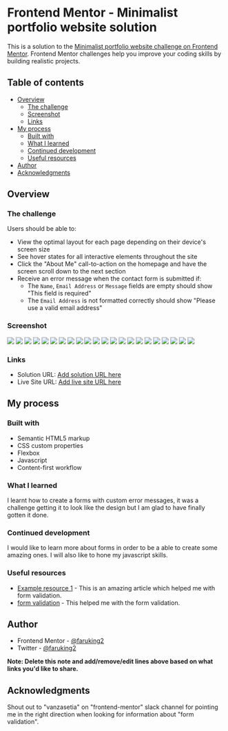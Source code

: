 # Frontend Mentor - Minimalist portfolio website solution

This is a solution to the [Minimalist portfolio website challenge on Frontend Mentor](https://www.frontendmentor.io/challenges/minimalist-portfolio-website-LMy-ZRyiE). Frontend Mentor challenges help you improve your coding skills by building realistic projects. 

## Table of contents

- [Overview](#overview)
  - [The challenge](#the-challenge)
  - [Screenshot](#screenshot)
  - [Links](#links)
- [My process](#my-process)
  - [Built with](#built-with)
  - [What I learned](#what-i-learned)
  - [Continued development](#continued-development)
  - [Useful resources](#useful-resources)
- [Author](#author)
- [Acknowledgments](#acknowledgments)


## Overview

### The challenge

Users should be able to:

- View the optimal layout for each page depending on their device's screen size
- See hover states for all interactive elements throughout the site
- Click the "About Me" call-to-action on the homepage and have the screen scroll down to the next section
- Receive an error message when the contact form is submitted if:
  - The `Name`, `Email Address` or `Message` fields are empty should show "This field is required"
  - The `Email Address` is not formatted correctly should show "Please use a valid email address"

### Screenshot
![](starter-code\screenshots\home-desktop.png)
![](starter-code\screenshots\home_tablet.png)
![](starter-code\screenshots\home_mobile.png)
![](starter-code\screenshots\portfolio_desktop.png)
![](starter-code\screenshots\portfolio_tablet.png)
![](starter-code\screenshots\portfolio_mobile.png)
![](starter-code\screenshots\manage_desktop.png)
![](starter-code\screenshots\manage_tablet.png)
![](starter-code\screenshots\manage_mobile.png)
![](starter-code\screenshots\bookmark_desktop.png)
![](starter-code\screenshots\bookmark_tablet.png)
![](starter-code\screenshots\bookmark_mobile.png)
![](starter-code\screenshots\insure_desktop.png)
![](starter-code\screenshots\insure_tablet.png)
![](starter-code\screenshots\insure_mobile.png)
![](starter-code\screenshots\fylo_desktop.png)
![](starter-code\screenshots\fylo_tablet.png)
![](starter-code\screenshots\fylo_mobile.png)
![](starter-code\screenshots\contact_desktop.png)
![](starter-code\screenshots\contact_tablet.png)
![](starter-code\screenshots\contact_mobile.png)
![](starter-code\screenshots\contact_menu.png)

### Links

- Solution URL: [Add solution URL here](https://your-solution-url.com)
- Live Site URL: [Add live site URL here](https://your-live-site-url.com)

## My process

### Built with

- Semantic HTML5 markup
- CSS custom properties
- Flexbox
- Javascript
- Content-first workflow


### What I learned

I learnt how to create a forms with custom error messages, it was a challenge getting it to look like the design but I am glad to have finally gotten it done.  



### Continued development

I would like to learn more about forms in order to be a able to create some amazing ones. I will also like to hone my javascript skills. 

### Useful resources

- [Example resource 1](https://css-tricks.com/form-validation-ux-html-css/) - This is an amazing article which helped me with form validation.
- [form validation](https://www.w3schools.com) -  This helped me with the form validation.

## Author
- Frontend Mentor - [@faruking2](https://www.frontendmentor.io/profile/faruking2)
- Twitter - [@faruking2](https://www.twitter.com/faruking2)

**Note: Delete this note and add/remove/edit lines above based on what links you'd like to share.**

## Acknowledgments

Shout out to "vanzasetia" on "frontend-mentor" slack channel for pointing me in the right direction when looking for information about "form validation".  

